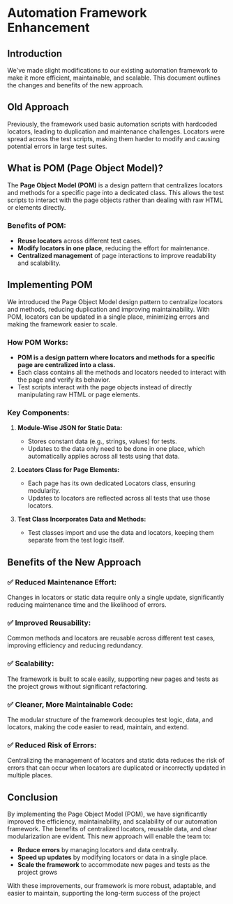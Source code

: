 # Automation Framework Enhancement

## Introduction
We've made slight modifications to our existing automation framework to make it more efficient, maintainable, and scalable. This document outlines the changes and benefits of the new approach.

## Old Approach
Previously, the framework used basic automation scripts with hardcoded locators, leading to duplication and maintenance challenges. Locators were spread across the test scripts, making them harder to modify and causing potential errors in large test suites.

## What is POM (Page Object Model)?
The **Page Object Model (POM)** is a design pattern that centralizes locators and methods for a specific page into a dedicated class. This allows the test scripts to interact with the page objects rather than dealing with raw HTML or elements directly.

### Benefits of POM:
- **Reuse locators** across different test cases.
- **Modify locators in one place**, reducing the effort for maintenance.
- **Centralized management** of page interactions to improve readability and scalability.

## Implementing POM
We introduced the Page Object Model design pattern to centralize locators and methods, reducing duplication and improving maintainability. With POM, locators can be updated in a single place, minimizing errors and making the framework easier to scale.

### How POM Works:
- **POM is a design pattern where locators and methods for a specific page are centralized into a class.** 
- Each class contains all the methods and locators needed to interact with the page and verify its behavior.
- Test scripts interact with the page objects instead of directly manipulating raw HTML or page elements.

### Key Components:

1. **Module-Wise JSON for Static Data:**
   - Stores constant data (e.g., strings, values) for tests.
   - Updates to the data only need to be done in one place, which automatically applies across all tests using that data.

2. **Locators Class for Page Elements:**
   - Each page has its own dedicated Locators class, ensuring modularity.
   - Updates to locators are reflected across all tests that use those locators.

3. **Test Class Incorporates Data and Methods:**
   - Test classes import and use the data and locators, keeping them separate from the test logic itself.

## Benefits of the New Approach

### ✅ Reduced Maintenance Effort:
Changes in locators or static data require only a single update, significantly reducing maintenance time and the likelihood of errors.

### ✅ Improved Reusability:
Common methods and locators are reusable across different test cases, improving efficiency and reducing redundancy.

### ✅ Scalability:
The framework is built to scale easily, supporting new pages and tests as the project grows without significant refactoring.

### ✅ Cleaner, More Maintainable Code:
The modular structure of the framework decouples test logic, data, and locators, making the code easier to read, maintain, and extend.

### ✅ Reduced Risk of Errors:
Centralizing the management of locators and static data reduces the risk of errors that can occur when locators are duplicated or incorrectly updated in multiple places.

## Conclusion
By implementing the Page Object Model (POM), we have significantly improved the efficiency, maintainability, and scalability of our automation framework. The benefits of centralized locators, reusable data, and clear modularization are evident. This new approach will enable the team to:
- **Reduce errors** by managing locators and data centrally.
- **Speed up updates** by modifying locators or data in a single place.
- **Scale the framework** to accommodate new pages and tests as the project grows

With these improvements, our framework is more robust, adaptable, and easier to maintain, supporting the long-term success of the project